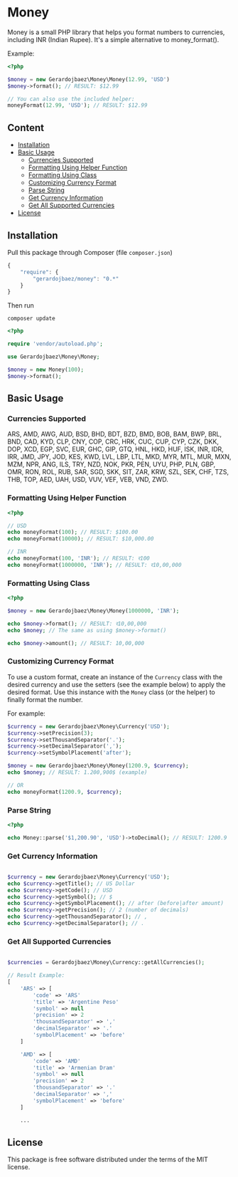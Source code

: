 # Money

Money is a small PHP library that helps you format numbers to currencies, including INR (Indian Rupee). It's a simple alternative to money_format().

Example:

```php
<?php

$money = new Gerardojbaez\Money\Money(12.99, 'USD')
$money->format(); // RESULT: $12.99

// You can also use the included helper:
moneyFormat(12.99, 'USD'); // RESULT: $12.99
```

## Content
- [Installation](#installation)
- [Basic Usage](#basic-usage)
	- [Currencies Supported](#currencies-supported)
	- [Formatting Using Helper Function](#formatting-using-helper-function)
	- [Formatting Using Class](#formatting-using-class)
    - [Customizing Currency Format](#customizing-currency-format)
	- [Parse String](#parse-string)
	- [Get Currency Information](#get-currency-information)
	- [Get All Supported Currencies](#get-all-supported-currencies)
- [License](#license)

## Installation

Pull this package through Composer (file `composer.json`)

```js
{
    "require": {
        "gerardojbaez/money": "0.*"
    }
}
```

Then run

	composer update

```php
<?php

require 'vendor/autoload.php';

use Gerardojbaez\Money\Money;

$money = new Money(100);
$money->format();
```

## Basic Usage
### Currencies Supported

ARS, AMD, AWG, AUD, BSD, BHD, BDT, BZD, BMD, BOB, BAM, BWP, BRL, BND, CAD, KYD, CLP, CNY, COP, CRC, HRK, CUC, CUP, CYP, CZK, DKK, DOP, XCD, EGP, SVC, EUR, GHC, GIP, GTQ, HNL, HKD, HUF, ISK, INR, IDR, IRR, JMD, JPY, JOD, KES, KWD, LVL, LBP, LTL, MKD, MYR, MTL, MUR, MXN, MZM, NPR, ANG, ILS, TRY, NZD, NOK, PKR, PEN, UYU, PHP, PLN, GBP, OMR, RON, ROL, RUB, SAR, SGD, SKK, SIT, ZAR, KRW, SZL, SEK, CHF, TZS, THB, TOP, AED, UAH, USD, VUV, VEF, VEB, VND, ZWD.

### Formatting Using Helper Function

```php
<?php

// USD
echo moneyFormat(100); // RESULT: $100.00
echo moneyFormat(10000); // RESULT: $10,000.00

// INR
echo moneyFormat(100, 'INR'); // RESULT: र100
echo moneyFormat(1000000, 'INR'); // RESULT: र10,00,000
```

### Formatting Using Class

```php
<?php

$money = new Gerardojbaez\Money\Money(1000000, 'INR');

echo $money->format(); // RESULT: र10,00,000
echo $money; // The same as using $money->format()

echo $money->amount(); // RESULT: 10,00,000
```

### Customizing Currency Format

To use a custom format, create an instance of the `Currency` class with the desired currency and use the setters (see the example below) to apply the desired format. Use this instance with the `Money` class (or the helper) to finally format the number.

For example:

```php
$currency = new Gerardojbaez\Money\Currency('USD');
$currency->setPrecision(3);
$currency->setThousandSeparator('.');
$currency->setDecimalSeparator(',');
$currency->setSymbolPlacement('after');

$money = new Gerardojbaez\Money\Money(1200.9, $currency);
echo $money; // RESULT: 1.200,900$ (example)

// OR
echo moneyFormat(1200.9, $currency);
```

### Parse String

```php
<?php

echo Money::parse('$1,200.90', 'USD')->toDecimal(); // RESULT: 1200.9
```

### Get Currency Information

```php

$currency = new Gerardojbaez\Money\Currency('USD');
echo $currency->getTitle(); // US Dollar
echo $currency->getCode(); // USD
echo $currency->getSymbol(); // $
echo $currency->getSymbolPlacement(); // after (before|after amount)
echo $currency->getPrecision(); // 2 (number of decimals)
echo $currency->getThousandSeparator(); // ,
echo $currency->getDecimalSeparator(); // .
```

### Get All Supported Currencies

```php

$currencies = Gerardojbaez\Money\Currency::getAllCurrencies();

// Result Example:
[
	'ARS' => [
		'code' => 'ARS'
		'title' => 'Argentine Peso'
		'symbol' => null
		'precision' => 2
		'thousandSeparator' => ','
		'decimalSeparator' => '.'
		'symbolPlacement' => 'before'
	]

	'AMD' => [
		'code' => 'AMD'
		'title' => 'Armenian Dram'
		'symbol' => null
		'precision' => 2
		'thousandSeparator' => '.'
		'decimalSeparator' => ','
		'symbolPlacement' => 'before'
	]

	...
```

## License

This package is free software distributed under the terms of the MIT license.
